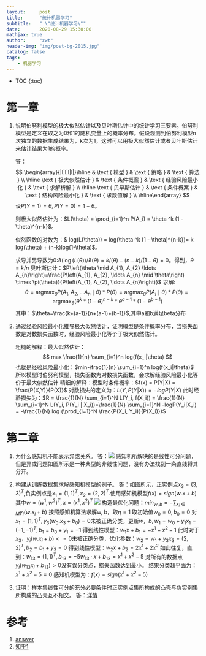 ```yaml
---
layout:     post
title:      "统计机器学习"
subtitle:   " \"统计机器学习\""
date:       2020-08-29 15:30:00 
mathjax: true
author:     "zwt"
header-img: "img/post-bg-2015.jpg"
catalog: false
tags:
    - 机器学习
---
```

* TOC
{:toc}
# 第一章

1. 说明伯努利模型的极大似然估计以及贝叶斯估计中的统计学习三要素。伯努利模型是定义在取之为0和1的随机变量上的概率分布。假设观测到伯努利模型n次独立的数据生成结果为，k次为1，这时可以用极大似然估计或者贝叶斯估计来估计结果为1的概率。

   答：
   $$
   \begin{array}{|l|l|l|l|}\hline & \text { 模型 } & \text { 策略 } & \text { 算法 } \\ \hline \text { 极大似然估计 } & \text { 条件概案 } & \text { 经验风险最小化 } & \text { 求解析解 } \\ \hline \text { 贝早斯估计 } & \text { 条件概案 } & \text { 结构风险最小化 } & \text { 求数值解 } \\ \hline\end{array}
   $$
   设$P(Y=1) = \theta, P(Y=0) = 1 - \theta$。

   则极大似然估计为：$L(\theta) = \prod_{i=1}^n P(A_i) = \theta ^k (1 - \theta)^{n-k}$。

   似然函数的对数为：$
   log(L(\theta)) = log(\theta ^k (1 - \theta)^{n-k})= k log(\theta) + (n-k)log(1-\theta)$。

   求导并另导数为0:$\partial(\log (L(\theta)) / \partial(\theta)=k /(\theta)-(n-k) /(1-\theta)=0$。得到，$\theta=k/n$
   贝叶斯估计：$P\left(\theta \mid A_{1}, A_{2} \ldots A_{n}\right)=\frac{P\left(A_{1}, A_{2}, \ldots A_{n} \mid \theta\right) \times \pi(\theta)}{P\left(A_{1}, A_{2}, \ldots A_{n}\right)}$
   求解:
   $$
   \theta=\operatorname{argmax}_{\theta} P\left(A_{1}, A_{2}, \ldots A_{n} \mid \theta\right) * P(\theta)=\operatorname{argmax}_{\theta} P\left(A_{i} \mid \theta\right) * P(\theta)=\operatorname{argmax}_{\theta}\left(\theta^{k} *(1-\theta)^{n-k} * \theta^{a-1} *\left(1-\theta^{b-1}\right)\right.
   $$
   其中：$\theta=\frac{k+(a-1)}{n+(a-1)+(b-1)}$,其中a和b满足beta分布

2. 通过经验风险最小化推导极大似然估计，证明模型是条件概率分布，当损失函数是对数损失函数时，经验风险最小化等价于极大似然估计。

   粗糙的解释：最大似然估计：
   $$
   max \frac{1}{n} \sum_{i=1}^n log(f(x_i|\theta)
   $$
   也就是经验风险最小化：$min-\frac{1}{n} \sum_{i=1}^n log(f(x_i|\theta)$
   所以模型时伯努利模型，损失函数为对数损失函数，会求解经验风险最小化等价于最大似然估计
   精细的解释：模型时条件概率：$f(x) = P(Y|X) = \frac{P(X,Y)}{P(X)}$
    对数损失的定义为：$L(Y, P(Y|X)) = -logP(Y|X)$
   此时经验损失为：$R = \frac{1}{N} \sum_{i=1}^N L(Y_i, f(X_i)) = \frac{1}{N} \sum_{i=1}^N L(Y_i, P(Y_i | X_i))=\frac{1}{N} \sum_{i=1}^N -logP(Y_i|X_i) = -\frac{1}{N} log (\prod_{i=1}^N \frac{P(X_i, Y_i)}{P(X_i)})$

# 第二章

1. 为什么感知机不能表示异或关系。
	答：![](https://zwt0204.github.io//img/感知机.jpeg)
	感知机所解决的是线性可分问题，但是异或问题如图所示是一种典型的非线性问题，没有办法找到一条直线将其分开。
2. 构建从训练数据集求解感知机模型的例子。
	答：如图所示，正实例点$x_3 = (3, 3)^T$,负实例点是$x_1 = (1, 1)^T , x_2 = (2, 2)^T$.使用感知机模型$f(x) = sign(w.x +b)$其中$w = (w^1 , w^2)^T , x = (x^1, x^2)^T$
![](https://zwt0204.github.io//img/感知机2.jpg)
构造最优化问题：$min_{w, b} = -\sum_{x_i \in M} y_i(w.x_i + b)$
按照感知机算法求解w, b，取$\eta = 1$
取初始值$w_0 = 0, b_0 = 0$
对$x_1 = (1, 1)^T, y_3(w_0 . x_3 + b_0) = 0$未被正确分类，更新$w，b, w_1=w_0+y_1 x_1=(-1,-1)^T, b_1=b_0+y_1=-1$
得到线性模型：$w_1 x + b_1 = -x^1 - x^2 - 1$
此时对于$x_3， y_i(w.x_i + b) <= 0$未被正确分类，优化参数：$w_2=w_1+y_3 x_3=(2,2)^T, b_2=b_1+y_3=0$
得到线性模型：$w_2x + b_2 = 2x^1 + 2x^2$
如此往复，直到：$w_{13}=(1,1)^T, b_{13}=-5  w_{13} \cdot x+b_{13}=x^1+x^2-5$
对所有的数据点$y_i(w_{13}x_i + b_{13}) > 0$没有误分类点，损失函数达到最小。
结果分类超平面为：$x^1 + x^2 - 5 = 0$
感知机模型为：$f(x) = sign(x^1 + x^2 - 5)$

3. 证明：样本集线性可分的充分必要条件时正实例点集所构成的凸壳与负实例集所构成的凸壳互不相交。
	答：[详情](https://blog.csdn.net/xiaoxiao_wen/article/details/54097835)


# 参考

1. [answer](https://www.cnblogs.com/baiyunwanglai/p/11172804.html)
2. [知乎1](https://zhuanlan.zhihu.com/p/89249562)

